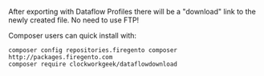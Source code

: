 After exporting with Dataflow Profiles there will be a "download" link to the newly created file.  No need to use FTP!

Composer users can quick install with:

    composer config repositories.firegento composer http://packages.firegento.com
    composer require clockworkgeek/dataflowdownload
